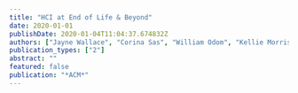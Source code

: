 ```yaml
---
title: "HCI at End of Life & Beyond"
date: 2020-01-01
publishDate: 2020-01-04T11:04:37.674832Z
authors: ["Jayne Wallace", "Corina Sas", "William Odom", "Kellie Morrissey", "Kyle Montague", "Patrick Olivier", "Nantia Koulidou"]
publication_types: ["2"]
abstract: ""
featured: false
publication: "*ACM*"
---
```


